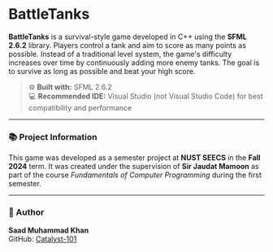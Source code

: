 # BattleTanks

**BattleTanks** is a survival-style game developed in C++ using the **SFML 2.6.2** library. Players control a tank and aim to score as many points as possible. Instead of a traditional level system, the game's difficulty increases over time by continuously adding more enemy tanks. The goal is to survive as long as possible and beat your high score.

> ⚙️ **Built with:** SFML 2.6.2  
> 💻 **Recommended IDE:** Visual Studio (not Visual Studio Code) for best compatibility and performance

---

### 📚 Project Information

This game was developed as a semester project at **NUST SEECS** in the **Fall 2024** term. It was created under the supervision of **Sir Jaudat Mamoon** as part of the course *Fundamentals of Computer Programming* during the first semester.

---

### 👤 Author

**Saad Muhammad Khan**  
GitHub: [Catalyst-101](https://github.com/Catalyst-101)
